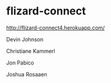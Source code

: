 flizard-connect
===============

http://flizard-connect4.herokuapp.com/

Devin Johnson

Christiane Kammerl

Jon Pabico

Joshua Rosaaen
